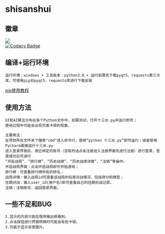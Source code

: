 # shisanshui
## 徽章
![](https://img.shields.io/badge/python-3.8-green)<br>
[![Codacy Badge](https://api.codacy.com/project/badge/Grade/cc05aeb2eb744f218b98239bc037f672)](https://www.codacy.com/manual/WithYou617/shisanshui?utm_source=github.com&amp;utm_medium=referral&amp;utm_content=WithYou617/shisanshui&amp;utm_campaign=Badge_Grade)
## 编译+运行环境
    运行环境：windows + 工具版本：python3.8 + 运行前需先下载pyqt5、requests第三方库，可使用pip对pyqt5、requests库进行下载安装
 [pip使用教程](https://blog.csdn.net/m0_37774696/article/details/84328843)
## 使用方法
    UI和AI算法分布在各个Python文件中，如需测试，打开十三水.py并运行即可；
    使用过程中可能会出现页面卡顿的现象。
    
    主要用法：
    在项目所在文件夹下搜索"cmd"进入命令行，使用“python 十三水.py”即可运行；或者使用Pycharm直接运行十三水.py.
    进入登录界面后，用已绑定的账号（没有的话点击注册进入注册界面先进行注册）进行登录，登录成功后可进行
    “开启战局”、“排行榜”、“历史战绩”、“历史战绩详情”、“注销”等操作。
    开启战局界面：点击开启战局即可开始游戏；
    排行榜：可查看排行榜所有的排名；
    战局详情：输入战局id可查看该战局的玩家对战情况，包括得分和牌型；
    往期对战：输入user_id(用户名)即可查看自己的往期对战记录。
    注销：注销账号，返回登录界面。
## 一些不足和BUG
    1.显示的内容只能在程序输出框看到。
    2.点击按钮进行界面转换时可能会有些卡顿。
    3.可能不显示背景图片。
